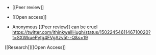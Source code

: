  - [[Peer review]]
  - [[Open access]]

  - Anonymous [[Peer review]] can be cruel
    https://twitter.com/ithinkwellHugh/status/1502245461146710020?t=SXWkuePytg4FVgAzv5t--Q&s=19

[[Research]][[Open Access]]